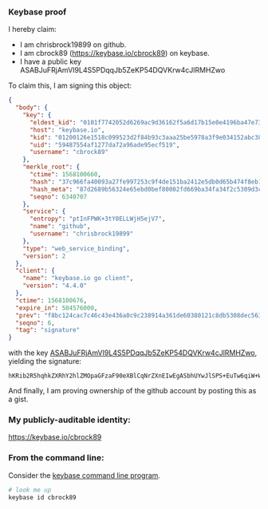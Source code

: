 ### Keybase proof

I hereby claim:

  * I am chrisbrock19899 on github.
  * I am cbrock89 (https://keybase.io/cbrock89) on keybase.
  * I have a public key ASABJuFRjAmVI9L4S5PDqqJb5ZeKP54DQVKrw4cJlRMHZwo

To claim this, I am signing this object:

```json
{
  "body": {
    "key": {
      "eldest_kid": "0101f7742052d6269ac9d36162f5a6d17b15e0e4196ba47e7364dd35e9c126e103a30a",
      "host": "keybase.io",
      "kid": "01200126e1518c099523d2f84b93c3aaa25be5978a3f9e034152abc38709951307670a",
      "uid": "59487554af1277da72a96ade95ecf519",
      "username": "cbrock89"
    },
    "merkle_root": {
      "ctime": 1568100660,
      "hash": "37c966fa40093a27fe997253c9f4de151ba2412e5db0d65b474f8eb1aa67ea89289bc241db3ed6232e8e9c6620904d35f134e5802f28f14b122f5d6b033474b6",
      "hash_meta": "87d2689b56324e65ebd0bef80002fd669ba34fa34f2c5309d3c9abecb2d020d8",
      "seqno": 6340707
    },
    "service": {
      "entropy": "ptInFPWK+3tY0ELLWjH5ejV7",
      "name": "github",
      "username": "chrisbrock19899"
    },
    "type": "web_service_binding",
    "version": 2
  },
  "client": {
    "name": "keybase.io go client",
    "version": "4.4.0"
  },
  "ctime": 1568100676,
  "expire_in": 504576000,
  "prev": "f8bc124cac7c46c43e436a0c9c238914a361de60380121c8db5308dec5634409",
  "seqno": 6,
  "tag": "signature"
}
```

with the key [ASABJuFRjAmVI9L4S5PDqqJb5ZeKP54DQVKrw4cJlRMHZwo](https://keybase.io/cbrock89), yielding the signature:

```
hKRib2R5hqhkZXRhY2hlZMOpaGFzaF90eXBlCqNrZXnEIwEgASbhUYwJlSPS+EuTw6qiW+WXij+eA0FSq8OHCZUTB2cKp3BheWxvYWTESpcCBsQg+LwSTKx8RsQ+Q2oMnCOJFKNh3mA4ASHI21MI3sVjRAnEIFp132XWIQuhgfdDlcj1UCOi8vPDa3z3iLb2LksWF1vLAgHCo3NpZ8RAsT52dsx3+cWwu5TTIRw8zO6bOM1/aUX/2Dn4y9URj3ZbyKqkJdcsWnVpkFbjqDgI5Amgq4XDzdrqdgjOXnFeBahzaWdfdHlwZSCkaGFzaIKkdHlwZQildmFsdWXEIEui36gc7+k3XOTdRhhNQcsJUSRtWorDXAJVGG1GA2tVo3RhZ80CAqd2ZXJzaW9uAQ==

```

And finally, I am proving ownership of the github account by posting this as a gist.

### My publicly-auditable identity:

https://keybase.io/cbrock89

### From the command line:

Consider the [keybase command line program](https://keybase.io/download).

```bash
# look me up
keybase id cbrock89
```
